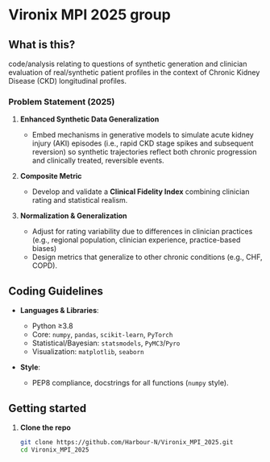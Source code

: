 # Vironix MPI 2025 group

## What is this?
code/analysis relating to questions of synthetic generation and clinician evaluation of real/synthetic patient profiles in the context of Chronic Kidney Disease (CKD) longitudinal profiles.

### Problem Statement (2025)

1. **Enhanced Synthetic Data Generalization**
   - Embed mechanisms in generative models to simulate acute kidney injury (AKI) episodes (i.e., rapid CKD stage spikes and subsequent reversion) so synthetic trajectories reflect both chronic progression and clinically treated, reversible events. 

2. **Composite Metric**  
   - Develop and validate a **Clinical Fidelity Index** combining clinician rating and statistical realism.  

3. **Normalization & Generalization**  
   - Adjust for rating variability due to differences in clinician practices (e.g., regional population, clinician experience, practice-based biases)
   - Design metrics that generalize to other chronic conditions (e.g., CHF, COPD).


## Coding Guidelines

* **Languages & Libraries**:

  * Python ≥3.8
  * Core: `numpy`, `pandas`, `scikit-learn`, `PyTorch`
  * Statistical/Bayesian: `statsmodels`, `PyMC3`/`Pyro`
  * Visualization: `matplotlib`, `seaborn`

* **Style**:

  * PEP8 compliance, docstrings for all functions (`numpy` style).

## Getting started

1. **Clone the repo**  
   ```bash
   git clone https://github.com/Harbour-N/Vironix_MPI_2025.git
   cd Vironix_MPI_2025
   
